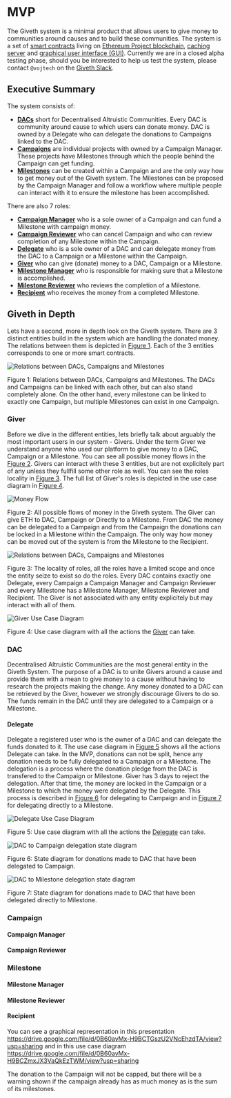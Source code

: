 # MVP

The Giveth system is a minimal product that allows users to give money to communities around causes and to build these communities. The system is a set of [smart contracts]() living on [Ethereum Project blockchain](https://ethereum.org), [caching server]() and [graphical user interface (GUI)](). Currently we are in a closed alpha testing phase, should you be interested to help us test the system, please contact `@vojtech` on the [Giveth Slack](http://slack.giveth.io/).

## Executive Summary

The system consists of:

- [**DACs**](#mvp-dace) short for Decentralised Altruistic Communities. Every DAC is community around cause to which users can donate money. DAC is owned by a Delegate who can delegate the donations to Campaigns linked to the DAC.
- [**Campaigns**](#mvp-campaign) are individual projects with owned by a Campaign Manager. These projects have Milestones through which the people behind the Campaign can get funding.
- [**Milestones**](#mvp-milestone) can be created within a Campaign and are the only way how to get money out of the Giveth system. The Milestones can be proposed by the Campaign Manager and follow a workflow where multiple people can interact with it to ensure the milestone has been accomplished.

There are also 7 roles:

- [**Campaign Manager**](#mvp-campaign-manager) who is a sole owner of a Campaign and can fund a Milestone with campaign money.
- [**Campaign Reviewer**](#mvp-campaign-reviewer) who can cancel Campaign and who can review completion of any Milestone within the Campaign.
- [**Delegate**](#mvp-delegate) who is a sole owner of a DAC and can delegate money from the DAC to a Campaign or a Milestone within the Campaign.
- [**Giver**](#mvp-giver) who can give (donate) money to a DAC, Campaign or a Milestone.
- [**Milestone Manager**](#mvp-milestone-manager) who is responsible for making sure that a Milestone is accomplished.
- [**Milestone Reviewer**](#mvp-milestone-reviewer) who reviews the completion of a Milestone.
- [**Recipient**](#mvp-recipient) who receives the money from a completed Milestone.

## Giveth in Depth

Lets have a second, more in depth look on the Giveth system. There are 3 distinct entities build in the system which are handling the donated money. The relations between them is depicted in [Figure 1](#mvp-fig-relations). Each of the 3 entities corresponds to one or more smart contracts.

![Relations between DACs, Campaigns and Milestones](../images/mvp-relations.svg)

<a name="mvp-fig-relations">Figure 1</a>: Relations between DACs, Campaigns and Milestones. The DACs and Campaigns can be linked with each other, but can also stand completely alone. On the other hand, every milestone can be linked to exactly one Campaign, but multiple Milestones can exist in one Campaign.

### <a name="mvp-giver">Giver</a>

Before we dive in the different entities, lets briefly talk about arguably the most important users in our system - Givers. Under the term Giver we understand anyone who used our platform to give money to a DAC, Campaign or a Milestone. You can see all possible money flows in the [Figure 2](#mvp-fig-money-flow). Givers can interact with these 3 entities, but are not explicitely part of any unless they fullfill some other role as well. You can see the roles locality in [Figure 3](#mvp-fig-role-locality). The full list of Giver's roles is depicted in the use case diagram in [Figure 4](#mvp-fig-giver-usecase).

![Money Flow](../images/mvp-money-flow.svg)

<a name="mvp-fig-money-flow">Figure 2</a>: All possible flows of money in the Giveth system. The Giver can give ETH to DAC, Campaign or Directly to a Milestone. From DAC the money can be delegated to a Campaign and from the Campaign the donations can be locked in a Milestone within the Campaign. The only way how money can be moved out of the system is from the Milestone to the Recipient.

![Relations between DACs, Campaigns and Milestones](../images/mvp-role-locality.svg)

<a name="mvp-fig-role-locality">Figure 3</a>: The locality of roles, all the roles have a limited scope and once the entity seize to exist so do the roles. Every DAC contains exactly one Delegate, every Campaign a Campaign Manager and Campaign Reviewer and every Milestone has a Milestone Manager, Milestone Reviewer and Recipient. The Giver is not associated with any entity explicitely but may interact with all of them.

![Giver Use Case Diagram](../images/mvp-giver-usecase.svg)

<a name="mvp-fig-giver-usecase">Figure 4</a>: Use case diagram with all the actions the [Giver](#mvp-giver) can take.

### <a name="mvp-dac">DAC</a>

Decentralised Altruistic Communities are the most general entity in the Giveth System. The purpose of a DAC is to unite Givers around a cause and provide them with a mean to give money to a cause without having to research the projects making the change. Any money donated to a DAC can be retrieved by the Giver, however we strongly discourage Givers to do so. The funds remain in the DAC until they are delegated to a Campaign or a Milestone.

#### <a name="mvp-delegate">Delegate</a>

Delegate a registered user who is the owner of a DAC and can delegate the funds donated to it. The use case diagram in [Figure 5](#mvp-fig-delegate-usecase) shows all the actions Delegate can take. In the MVP, donations can not be split, hence any donation needs to be fully delegated to a Campaign or a Milestone. The delegation is a process where the donation pledge from the DAC is transfered to the Campaign or Milestone. Giver has 3 days to reject the delegation. After that time, the money are locked in the Campaign or a Milestone to which the money were delegated by the Delegate. This process is described in [Figure 6](#mvp-fig-dac-campaign-donation-statediagram) for delegating to Campaign and in [Figure 7](#mvp-fig-dac-milestone-donation-statediagram) for delegating directly to a Milestone.

![Delegate Use Case Diagram](../images/mvp-delegate-usecase.svg)

<a name="mvp-fig-delegate-usecase">Figure 5</a>: Use case diagram with all the actions the [Delegate](#mvp-delegate) can take.

![DAC to Campaign delegation state diagram](../images/mvp-dac-campaign-donation-statediagram.svg)

<a name="mvp-fig-dac-campaign-donation-statediagram">Figure 6</a>: State diagram for donations made to DAC that have been delegated to Campaign.

![DAC to Milestone delegation state diagram](../images/mvp-dac-milestone-donation-statediagram.svg)

<a name="mvp-fig-dac-milestone-donation-statediagram">Figure 7</a>: State diagram for donations made to DAC that have been delegated directly to Milestone.

### <a name="mvp-campaign">Campaign</a>

#### <a name="mvp-campaign-manager">Campaign Manager</a>

#### <a name="mvp-campaign-reviewer">Campaign Reviewer</a>

### <a name="mvp-milestone">Milestone</a>

#### <a name="mvp-milestone-manager">Milestone Manager</a>

#### <a name="mvp-milestone-reviewer">Milestone Reviewer</a>

#### <a name="mvp-recipient">Recipient</a>


You can see a graphical representation in this presentation https://drive.google.com/file/d/0B60avMx-H9BCTGszU2VNcEhzdTA/view?usp=sharing and in this use case diagram https://drive.google.com/file/d/0B60avMx-H9BCZmxJX3VaQkEzTWM/view?usp=sharing


 The donation to the Campaign will not be capped, but there will be a warning shown if the campaign already has as much money as is the sum of its milestones.
